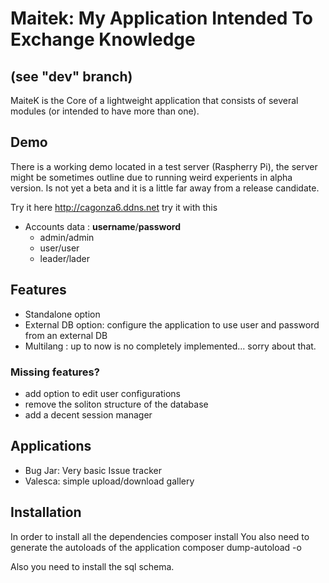 # Maitek: My Application Intended To Exchange Knowledge
## (see "dev" branch)

MaiteK is the Core of a lightweight application that consists of several modules (or intended to have more than one).

## Demo
There is a working demo located in a test server (Raspherry Pi), the server might be sometimes outline due to running weird experients in alpha version. Is not yet a beta and it is a little far away from a release candidate.

Try it here http://cagonza6.ddns.net try it with this 
* Accounts data : **username**/**password**
  * admin/admin
  * user/user
  * leader/lader

## Features
* Standalone option
* External DB option: configure the application to use user and password from an external DB
* Multilang : up to now is no completely implemented... sorry about that.

### Missing features?
 
* add option to edit user configurations
* remove the soliton structure of the database
* add a decent session manager

## Applications
 * Bug Jar: Very basic Issue tracker
 * Valesca: simple upload/download gallery

## Installation
In order to install all the dependencies
    composer install 
You also need to generate the autoloads of the application
    composer dump-autoload -o

Also you need to install the sql schema.
